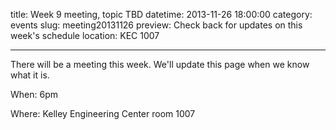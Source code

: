 title: Week 9 meeting, topic TBD
datetime: 2013-11-26 18:00:00
category: events
slug: meeting20131126
preview: Check back for updates on this week's schedule
location: KEC 1007

---

There will be a meeting this week. We'll update this page when we know what it is.

When: 6pm

Where: Kelley Engineering Center room 1007
